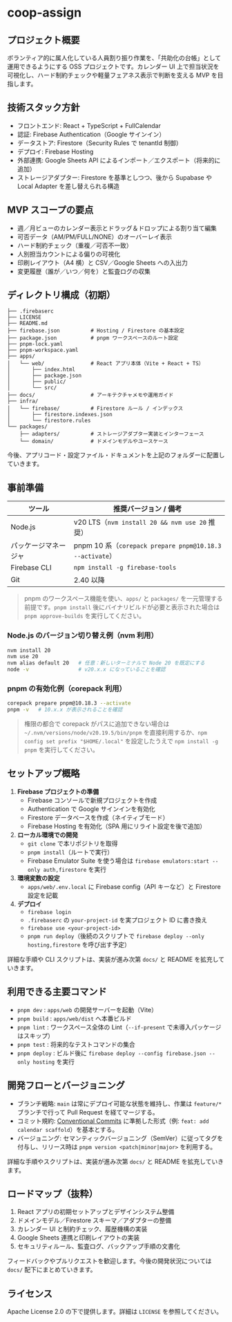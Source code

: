 # coop-assign

## プロジェクト概要

ボランティア的に属人化している人員割り振り作業を、「共助化の台帳」として運用できるようにする OSS プロジェクトです。カレンダー UI 上で担当状況を可視化し、ハード制約チェックや軽量フェアネス表示で判断を支える MVP を目指します。

## 技術スタック方針

- フロントエンド: React + TypeScript + FullCalendar
- 認証: Firebase Authentication（Google サインイン）
- データストア: Firestore（Security Rules で tenantId 制御）
- デプロイ: Firebase Hosting
- 外部連携: Google Sheets API によるインポート／エクスポート（将来的に追加）
- ストレージアダプター: Firestore を基準としつつ、後から Supabase や Local Adapter を差し替えられる構造

## MVP スコープの要点

- 週／月ビューのカレンダー表示とドラッグ＆ドロップによる割り当て編集
- 可否データ（AM/PM/FULL/NONE）のオーバーレイ表示
- ハード制約チェック（重複／可否不一致）
- 人別担当カウントによる偏りの可視化
- 印刷レイアウト（A4 横）と CSV／Google Sheets への入出力
- 変更履歴（誰が／いつ／何を）と監査ログの収集

## ディレクトリ構成（初期）

```
├── .firebaserc
├── LICENSE
├── README.md
├── firebase.json          # Hosting / Firestore の基本設定
├── package.json           # pnpm ワークスペースのルート設定
├── pnpm-lock.yaml
├── pnpm-workspace.yaml
├── apps/
│   └── web/               # React アプリ本体（Vite + React + TS）
│       ├── index.html
│       ├── package.json
│       ├── public/
│       └── src/
├── docs/                  # アーキテクチャメモや運用ガイド
├── infra/
│   └── firebase/          # Firestore ルール / インデックス
│       ├── firestore.indexes.json
│       └── firestore.rules
└── packages/
    ├── adapters/          # ストレージアダプター実装とインターフェース
    └── domain/            # ドメインモデルやユースケース
```

今後、アプリコード・設定ファイル・ドキュメントを上記のフォルダーに配置していきます。

## 事前準備

| ツール | 推奨バージョン / 備考 |
| --- | --- |
| Node.js | v20 LTS（`nvm install 20 && nvm use 20` 推奨） |
| パッケージマネージャ | pnpm 10 系（`corepack prepare pnpm@10.18.3 --activate`） |
| Firebase CLI | `npm install -g firebase-tools` |
| Git | 2.40 以降 |

> pnpm のワークスペース機能を使い、`apps/` と `packages/` を一元管理する前提です。`pnpm install` 後にバイナリビルドが必要と表示された場合は `pnpm approve-builds` を実行してください。

### Node.js のバージョン切り替え例（nvm 利用）

```bash
nvm install 20
nvm use 20
nvm alias default 20   # 任意：新しいターミナルで Node 20 を既定にする
node -v                # v20.x.x になっていることを確認
```

### pnpm の有効化例（corepack 利用）

```bash
corepack prepare pnpm@10.18.3 --activate
pnpm -v   # 10.x.x が表示されることを確認
```

> 権限の都合で corepack がパスに追加できない場合は `~/.nvm/versions/node/v20.19.5/bin/pnpm` を直接利用するか、`npm config set prefix "$HOME/.local"` を設定したうえで `npm install -g pnpm` を実行してください。

## セットアップ概略

1. **Firebase プロジェクトの準備**
   - Firebase コンソールで新規プロジェクトを作成
   - Authentication で Google サインインを有効化
   - Firestore データベースを作成（ネイティブモード）
   - Firebase Hosting を有効化（SPA 用にリライト設定を後で追加）
2. **ローカル環境での開発**
   - `git clone` で本リポジトリを取得
   - `pnpm install`（ルートで実行）
   - Firebase Emulator Suite を使う場合は `firebase emulators:start --only auth,firestore` を実行
3. **環境変数の設定**
   - `apps/web/.env.local` に Firebase config（API キーなど）と Firestore 設定を記載
4. **デプロイ**
   - `firebase login`
   - `.firebaserc` の `your-project-id` を実プロジェクト ID に書き換え
   - `firebase use <your-project-id>`
   - `pnpm run deploy`（後続のスクリプトで `firebase deploy --only hosting,firestore` を呼び出す予定）

詳細な手順や CLI スクリプトは、実装が進み次第 `docs/` と README を拡充していきます。

## 利用できる主要コマンド

- `pnpm dev` : `apps/web` の開発サーバーを起動（Vite）
- `pnpm build` : `apps/web/dist` へ本番ビルド
- `pnpm lint` : ワークスペース全体の Lint（`--if-present` で未導入パッケージはスキップ）
- `pnpm test` : 将来的なテストコマンドの集合
- `pnpm deploy` : ビルド後に `firebase deploy --config firebase.json --only hosting` を実行

## 開発フローとバージョニング

- ブランチ戦略: `main` は常にデプロイ可能な状態を維持し、作業は `feature/*` ブランチで行って Pull Request を経てマージする。
- コミット規約: [Conventional Commits](https://www.conventionalcommits.org/) に準拠した形式（例: `feat: add calendar scaffold`）を基本とする。
- バージョニング: セマンティックバージョニング（SemVer）に従ってタグを付与し、リリース時は `pnpm version <patch|minor|major>` を利用する。

詳細な手順やスクリプトは、実装が進み次第 `docs/` と README を拡充していきます。

## ロードマップ（抜粋）

1. React アプリの初期セットアップとデザインシステム整備
2. ドメインモデル／Firestore スキーマ／アダプターの整備
3. カレンダー UI と制約チェック、履歴機構の実装
4. Google Sheets 連携と印刷レイアウトの実装
5. セキュリティルール、監査ログ、バックアップ手順の文書化

フィードバックやプルリクエストを歓迎します。今後の開発状況については `docs/` 配下にまとめていきます。

## ライセンス

Apache License 2.0 の下で提供します。詳細は `LICENSE` を参照してください。
